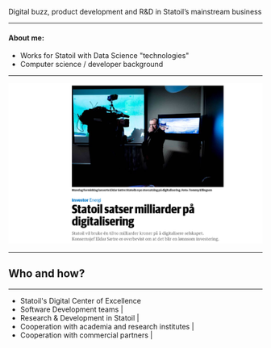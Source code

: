 Digital buzz, product development and R&D in Statoil’s mainstream business

---

#### About me:
- Works for Statoil with Data Science "technologies"
- Computer science / developer background
 
---
 
![Statoil Digitalization](assets/images/statoil_digitalisering.png)

---

## Who and how?

---
- Statoil's Digital Center of Excellence
- Software Development teams |
- Research & Development in Statoil |
- Cooperation with academia and research institutes |
- Cooperation with commercial partners |

